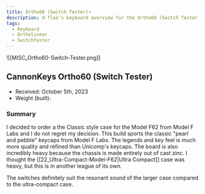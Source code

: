 ```yaml
---
title: Ortho60 (Switch Tester)⭐
description: d-floe's keyboard overview for the Ortho60 (Switch Tester).
tags:
  - Keyboard
  - Ortholinear
  - SwitchTester
---
```


![[MISC_Ortho60-Switch-Tester.png]]

## CannonKeys Ortho60 (Switch Tester)

- Received: October 5th, 2023
- Weight (built): 

### Summary

I decided to order a the Classic style case for the Model F62 from Model F Labs and I do not regret my decision. This build sports the classic "pearl and pebble" keycaps from Model F Labs. The legends and key feel is much more quality and refined than Unicomp's keycaps. The board is also incredibly heavy because the chassis is made entirely out of cast zinc. I thought the [[22_Ultra-Compact-Model-F62|Ultra Compact]] case was heavy, but this is in another league of its own.

The switches definitely suit the resonant sound of the larger case compared to the ultra-compact case.